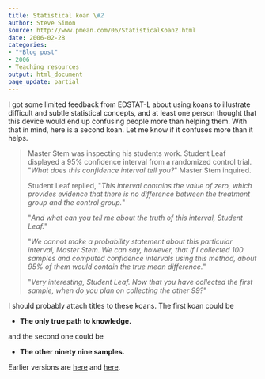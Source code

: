 ```yaml
---
title: Statistical koan \#2
author: Steve Simon
source: http://www.pmean.com/06/StatisticalKoan2.html
date: 2006-02-28
categories:
- "*Blog post"
- 2006
- Teaching resources
output: html_document
page_update: partial
---
```


I got some limited feedback from EDSTAT-L about using koans to
illustrate difficult and subtle statistical concepts, and at least one
person thought that this device would end up confusing people more than
helping them. With that in mind, here is a second koan. Let me know if
it confuses more than it helps.

> Master Stem was inspecting his students work. Student Leaf displayed a
> 95% confidence interval from a randomized control trial. "*What does
> this confidence interval tell you?*" Master Stem inquired.
>
> Student Leaf replied, "*This interval contains the value of zero,
> which provides evidence that there is no difference between the
> treatment group and the control group.*"
>
> "*And what can you tell me about the truth of this interval, Student
> Leaf.*"
>
> "*We cannot make a probability statement about this particular
> interval, Master Stem. We can say, however, that if I collected 100
> samples and computed confidence intervals using this method, about 95%
> of them would contain the true mean difference.*"
>
> "*Very interesting, Student Leaf. Now that you have collected the
> first sample, when do you plan on collecting the other 99?*"

I should probably attach titles to these koans. The first koan could be

-   **The only true path to knowledge.**

and the second one could be

-   **The other ninety nine samples.**

Earlier versions are [here][sim1] and [here][sim2].

[sim1]: http://www.pmean.com/06/StatisticalKoan2.html
[sim2]: http://new.pmean.com/StatisticalKoan2/

